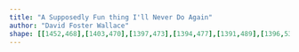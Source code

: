```yaml
---
title: "A Supposedly Fun thing I'll Never Do Again"
author: "David Foster Wallace"
shape: [[1452,468],[1403,470],[1397,473],[1394,477],[1391,489],[1396,539],[1396,578],[1399,598],[1399,625],[1401,640],[1403,691],[1405,701],[1407,740],[1409,747],[1411,772],[1410,789],[1418,912],[1419,954],[1421,968],[1428,1096],[1433,1155],[1432,1167],[1435,1198],[1436,1271],[1441,1326],[1441,1361],[1443,1369],[1448,1376],[1464,1380],[1524,1378],[1532,1374],[1539,1368],[1537,1280],[1535,1272],[1535,1252],[1533,1241],[1534,1229],[1527,1117],[1528,1106],[1526,1093],[1524,1043],[1522,1027],[1519,935],[1513,871],[1513,845],[1512,824],[1510,814],[1508,748],[1506,739],[1504,711],[1502,650],[1500,639],[1497,577],[1497,560],[1499,558],[1504,556],[1520,554],[1525,550],[1527,532],[1527,513],[1525,497],[1521,491],[1510,485],[1496,471],[1477,468]]
---
```

